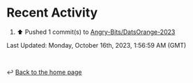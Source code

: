 # Recent Activity

<!--RECENT_ACTIVITY:start-->
1. ⬆️ Pushed 1 commit(s) to [Angry-Bits/DatsOrange-2023](https://github.com/Angry-Bits/DatsOrange-2023)<br>
<!--RECENT_ACTIVITY:end-->

<!--RECENT_ACTIVITY:last_update-->
Last Updated: Monday, October 16th, 2023, 1:56:59 AM (GMT)
<!--RECENT_ACTIVITY:last_update_end-->

<br>

↩️ [Back to the home page](/README.md)
